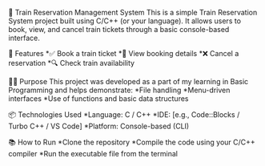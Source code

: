 🚆 Train Reservation Management System
This is a simple Train Reservation System project built using C/C++ (or your language). It allows users to book, view, and cancel train tickets through a basic console-based interface.

🔧 Features
*✅ Book a train ticket
*📄 View booking details
*❌ Cancel a reservation
*🔍 Check train availability

🧑‍💻 Purpose
This project was developed as a part of my learning in Basic Programming and helps demonstrate:
*File handling
*Menu-driven interfaces
*Use of functions and basic data structures

📦 Technologies Used
*Language: C / C++
*IDE: [e.g., Code::Blocks / Turbo C++ / VS Code]
*Platform: Console-based (CLI)

📚 How to Run
*Clone the repository
*Compile the code using your C/C++ compiler
*Run the executable file from the terminal

